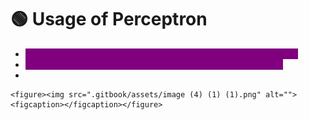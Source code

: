 # 🟢 Usage of Perceptron

* <mark style="color:purple;background-color:purple;">**Linear separable problems can be solved with single perceptron**</mark>
* <mark style="color:purple;background-color:purple;">**For non linear problems we needs to use multiple perceptron**</mark>
*

    <figure><img src=".gitbook/assets/image (4) (1) (1).png" alt=""><figcaption></figcaption></figure>
